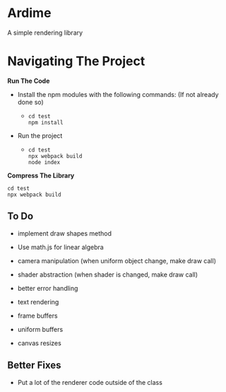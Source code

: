 # Ardime

A simple rendering library

# Navigating The Project

**Run The Code**

* Install the npm modules with the following commands: (If not already done so)

  * ```
    cd test
    npm install
    ```

* Run the project

  * ```
    cd test
    npx webpack build
    node index
    ```

**Compress The Library**

```
cd test
npx webpack build
```

## To Do

* implement draw shapes method
* Use math.js for linear algebra
* camera manipulation (when uniform object change, make draw call)
* shader abstraction (when shader is changed, make draw call)
* better error handling
* text rendering

* frame buffers
* uniform buffers



* canvas resizes



## Better Fixes

* Put a lot of the renderer code outside of the class